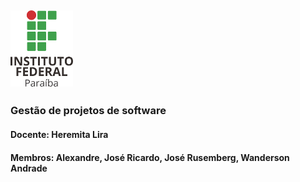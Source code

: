 ## ![IFPB](imagens/ifpb-1_100x122.png)
### Gestão de projetos de software
#### Docente: Heremita Lira
#### Membros: Alexandre, José Ricardo, José Rusemberg, Wanderson Andrade

